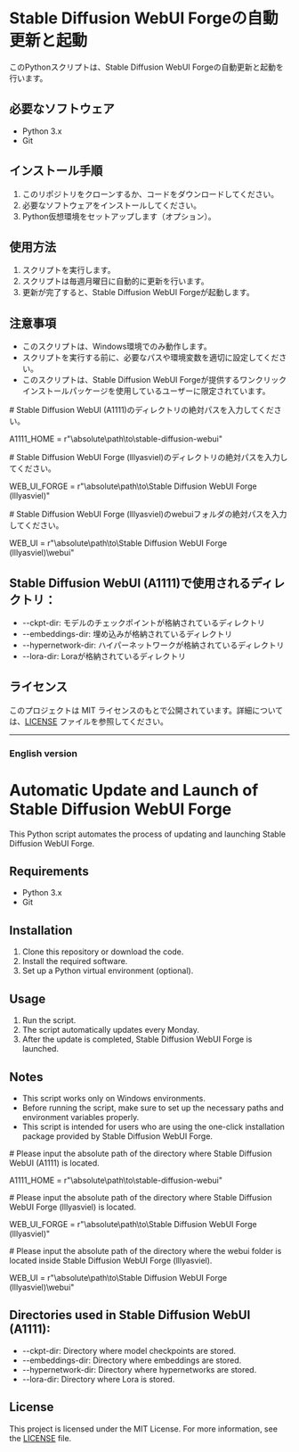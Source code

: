 # Stable Diffusion WebUI Forgeの自動更新と起動

このPythonスクリプトは、Stable Diffusion WebUI Forgeの自動更新と起動を行います。

## 必要なソフトウェア

- Python 3.x
- Git

## インストール手順

1. このリポジトリをクローンするか、コードをダウンロードしてください。
2. 必要なソフトウェアをインストールしてください。
3. Python仮想環境をセットアップします（オプション）。

## 使用方法

1. スクリプトを実行します。
2. スクリプトは毎週月曜日に自動的に更新を行います。
3. 更新が完了すると、Stable Diffusion WebUI Forgeが起動します。

## 注意事項

- このスクリプトは、Windows環境でのみ動作します。
- スクリプトを実行する前に、必要なパスや環境変数を適切に設定してください。
- このスクリプトは、Stable Diffusion WebUI Forgeが提供するワンクリックインストールパッケージを使用しているユーザーに限定されています。

\# Stable Diffusion WebUI (A1111)のディレクトリの絶対パスを入力してください。

A1111_HOME = r"\absolute\path\to\stable-diffusion-webui"

\# Stable Diffusion WebUI Forge (lllyasviel)のディレクトリの絶対パスを入力してください。

WEB_UI_FORGE = r"\absolute\path\to\Stable Diffusion WebUI Forge (lllyasviel)"

\# Stable Diffusion WebUI Forge (lllyasviel)のwebuiフォルダの絶対パスを入力してください。

WEB_UI = r"\absolute\path\to\Stable Diffusion WebUI Forge (lllyasviel)\webui"

## Stable Diffusion WebUI (A1111)で使用されるディレクトリ：

- --ckpt-dir: モデルのチェックポイントが格納されているディレクトリ
- --embeddings-dir: 埋め込みが格納されているディレクトリ
- --hypernetwork-dir: ハイパーネットワークが格納されているディレクトリ
- --lora-dir: Loraが格納されているディレクトリ

## ライセンス

このプロジェクトは MIT ライセンスのもとで公開されています。詳細については、[LICENSE](LICENSE) ファイルを参照してください。

---
### English version

# Automatic Update and Launch of Stable Diffusion WebUI Forge

This Python script automates the process of updating and launching Stable Diffusion WebUI Forge.

## Requirements

- Python 3.x
- Git

## Installation

1. Clone this repository or download the code.
2. Install the required software.
3. Set up a Python virtual environment (optional).

## Usage

1. Run the script.
2. The script automatically updates every Monday.
3. After the update is completed, Stable Diffusion WebUI Forge is launched.

## Notes

- This script works only on Windows environments.
- Before running the script, make sure to set up the necessary paths and environment variables properly.
- This script is intended for users who are using the one-click installation package provided by Stable Diffusion WebUI Forge.

\# Please input the absolute path of the directory where Stable Diffusion WebUI (A1111) is located.

A1111_HOME = r"\absolute\path\to\stable-diffusion-webui"

\# Please input the absolute path of the directory where Stable Diffusion WebUI Forge (lllyasviel) is located.

WEB_UI_FORGE = r"\absolute\path\to\Stable Diffusion WebUI Forge (lllyasviel)"

\# Please input the absolute path of the directory where the webui folder is located inside Stable Diffusion WebUI Forge (lllyasviel).

WEB_UI = r"\absolute\path\to\Stable Diffusion WebUI Forge (lllyasviel)\webui"

## Directories used in Stable Diffusion WebUI (A1111):

- --ckpt-dir: Directory where model checkpoints are stored.
- --embeddings-dir: Directory where embeddings are stored.
- --hypernetwork-dir: Directory where hypernetworks are stored.
- --lora-dir: Directory where Lora is stored.

## License

This project is licensed under the MIT License. For more information, see the [LICENSE](LICENSE) file.
